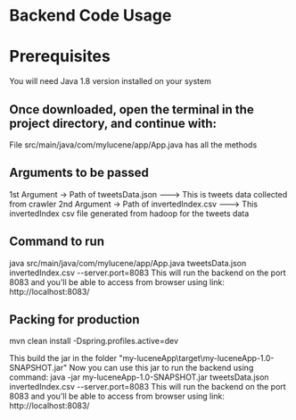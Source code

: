 # Backend Code Usage

# Prerequisites
You will need Java 1.8 version installed on your system

## Once downloaded, open the terminal in the project directory, and continue with:
File src/main/java/com/mylucene/app/App.java has all the methods

## Arguments to be passed
1st Argument -> Path of tweetsData.json  ---> This is tweets data collected from crawler
2nd Argument -> Path of invertedIndex.csv  ---> This invertedIndex csv file generated from hadoop for the tweets data

## Command to run
java src/main/java/com/mylucene/app/App.java tweetsData.json invertedIndex.csv --server.port=8083
This will run the backend on the port 8083 and you'll be able to access from browser using link: http://localhost:8083/

## Packing for production
mvn clean install -Dspring.profiles.active=dev

This build the jar in the folder "my-luceneApp\target\my-luceneApp-1.0-SNAPSHOT.jar"
Now you can use this jar to run the backend using command: java -jar my-luceneApp-1.0-SNAPSHOT.jar tweetsData.json invertedIndex.csv --server.port=8083
This will run the backend on the port 8083 and you'll be able to access from browser using link: http://localhost:8083/